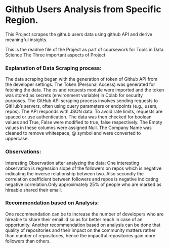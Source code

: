 # Github Users Analysis from Specific Region.
This Project scrapes the github users data using github API and derive meaningful insights. 

This is the readme file of the Project as part of coursework for Tools in Data Science The Three important aspects of Project

### Explanation of Data Scraping process: 
The data scraping began with the generation of token of Github API from the developer settings. The Token (Personal Access) was generated for fetching the data. The os and requests module were imported and the token was stored as secrets (environment variable) in Colab for security purposes. The GitHub API scraping process involves sending requests to GitHub’s servers, often using query parameters or endpoints (e.g., users, repos). The API responds with JSON data. To avoid rate limits, requests are spaced or use authentication. The data was then checked for boolean values and True, False were modified to true, false respectively. The Empty values in these columns were assigned Null. The Company Name was cleaned to remove whitespace, @ symbol and were converted to uppercase.
### Observations:
Interesting Observation after analyzing the data: One interesting observation is regression slope of the followers on repos which is negative indicating the inverse relationship between two. Also secondly the correlation coefficient between followers and repos is negative indicating negative correlation.Only approximately 25% of people who are marked as hireable shared their email.
### Recommendation based on Analysis:
One recommendation can be to increase the number of developers who are hireable to share their email id so as for better reach in case of an opportunity. Another recommendation based on analysis can be done that quality of repositories and their impact on the community matters rather than number of repositories, hence the impactful repositories gain more followers than others.
